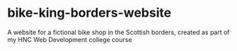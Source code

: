 # bike-king-borders-website
A website for a fictional bike shop in the Scottish borders, created as part of my HNC Web Development college course

